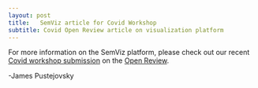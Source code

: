 ```yaml
---
layout: post
title:   SemViz article for Covid Workshop
subtitle: Covid Open Review article on visualization platform
---
```


For more information on the SemViz platform, please check out our recent [Covid workshop submission](https://semviz.org/) on the [Open Review](http://openreview.net). 

-James Pustejovsky


